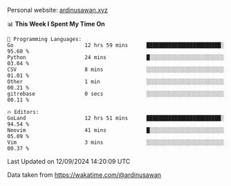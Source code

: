Personal website: [ardinusawan.xyz](https://ardinusawan.xyz)

<!--START_SECTION:waka-->
📊 **This Week I Spent My Time On** 

```text
💬 Programming Languages: 
Go                       12 hrs 59 mins      ████████████████████████░   95.60 % 
Python                   24 mins             █░░░░░░░░░░░░░░░░░░░░░░░░   03.04 % 
CSV                      8 mins              ░░░░░░░░░░░░░░░░░░░░░░░░░   01.01 % 
Other                    1 min               ░░░░░░░░░░░░░░░░░░░░░░░░░   00.21 % 
gitrebase                0 secs              ░░░░░░░░░░░░░░░░░░░░░░░░░   00.11 % 

🔥 Editors: 
GoLand                   12 hrs 51 mins      ████████████████████████░   94.54 % 
Neovim                   41 mins             █░░░░░░░░░░░░░░░░░░░░░░░░   05.09 % 
Vim                      3 mins              ░░░░░░░░░░░░░░░░░░░░░░░░░   00.37 % 
```


 Last Updated on 12/09/2024 14:20:09 UTC
<!--END_SECTION:waka-->
Data taken from https://wakatime.com/@ardinusawan
